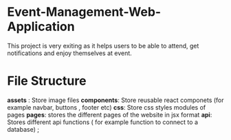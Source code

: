 # Event-Management-Web-Application
This project is very exiting as it helps users to be able to attend, get notifications and enjoy themselves at event.

# File Structure

**assets** : Store image files
**components**: Store reusable react componets (for example navbar, buttons , footer etc)
**css**: Store css styles modules of pages
**pages**: stores the different pages of the website in jsx format
**api**: Stores different api functions ( for example function to connect to a database) ;